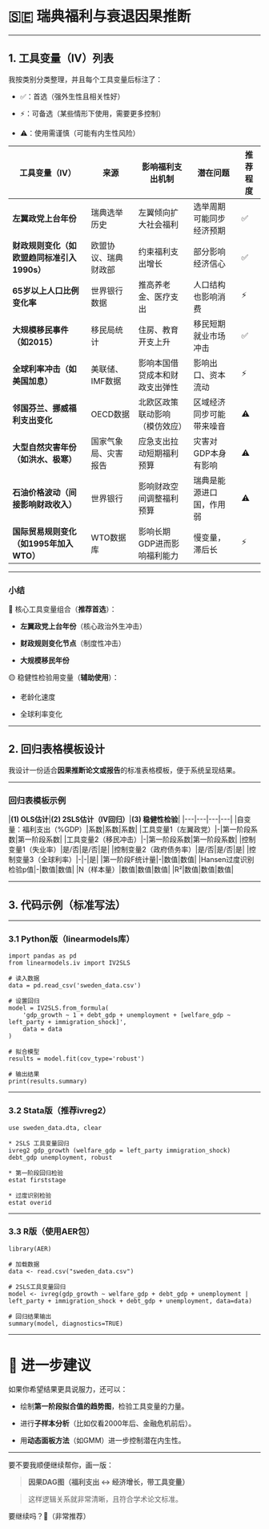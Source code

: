 # 🇸🇪 瑞典福利与衰退因果推断

---

## 1. 工具变量（IV）列表

  

我按类别分类整理，并且每个工具变量后标注了：

- ✅：首选（强外生性且相关性好）
    
- ⚡️：可备选（某些情形下使用，需要更多控制）
    
- ⚠️：使用需谨慎（可能有内生性风险）
    

|**工具变量（IV）**|**来源**|**影响福利支出机制**|**潜在问题**|**推荐程度**|
|---|---|---|---|---|
|**左翼政党上台年份**|瑞典选举历史|左翼倾向扩大社会福利|选举周期可能同步经济预期|✅|
|**财政规则变化（如欧盟趋同标准引入1990s）**|欧盟协议、瑞典财政部|约束福利支出增长|部分影响经济信心|✅|
|**65岁以上人口比例变化率**|世界银行数据|推高养老金、医疗支出|人口结构也影响消费|⚡️|
|**大规模移民事件（如2015）**|移民局统计|住房、教育开支上升|移民短期就业市场冲击|✅|
|**全球利率冲击（如美国加息）**|美联储、IMF数据|影响本国借贷成本和财政支出弹性|影响出口、资本流动|⚡️|
|**邻国芬兰、挪威福利支出变化**|OECD数据|北欧区政策联动影响（模仿效应）|区域经济同步可能带来噪音|⚠️|
|**大型自然灾害年份（如洪水、极寒）**|国家气象局、灾害报告|应急支出拉动短期福利预算|灾害对GDP本身有影响|⚠️|
|**石油价格波动（间接影响财政收入）**|世界银行|影响财政空间调整福利预算|瑞典是能源进口国，作用弱|⚠️|
|**国际贸易规则变化（如1995年加入WTO）**|WTO数据库|影响长期GDP进而影响福利能力|慢变量，滞后长|⚡️|

  

---

### **小结**

🔵 核心工具变量组合（**推荐首选**）：

- **左翼政党上台年份**（核心政治外生冲击）
    
- **财政规则变化节点**（制度性冲击）
    
- **大规模移民年份**
    

🟡 稳健性检验用变量（**辅助使用**）：

- 老龄化速度
    
- 全球利率变化
    

---

## 2. 回归表格模板设计

我设计一份适合**因果推断论文或报告**的标准表格模板，便于系统呈现结果。

---

### **回归表模板示例**

|**(1) OLS估计**|**(2) 2SLS估计（IV回归）**|**(3) 稳健性检验**|
|---|---|---|---|
|自变量：福利支出（%GDP）|系数|系数|系数|
|工具变量1（左翼政党）|-|第一阶段系数|第一阶段系数|
|工具变量2（移民冲击）|-|第一阶段系数|第一阶段系数|
|控制变量1（失业率）|是/否|是/否|是|
|控制变量2（政府债务率）|是/否|是/否|是|
|控制变量3（全球利率）|-|-|是|
|第一阶段F统计量|-|数值|数值|
|Hansen过度识别检验p值|-|数值|数值|
|N（样本量）|数值|数值|数值|
|R²|数值|数值|数值|

  

---

## 3. 代码示例（标准写法）

---

### 3.1 Python版（linearmodels库）

```
import pandas as pd
from linearmodels.iv import IV2SLS

# 读入数据
data = pd.read_csv('sweden_data.csv')

# 设置回归
model = IV2SLS.from_formula(
    'gdp_growth ~ 1 + debt_gdp + unemployment + [welfare_gdp ~ left_party + immigration_shock]',
    data = data
)

# 拟合模型
results = model.fit(cov_type='robust')

# 输出结果
print(results.summary)
```

  

---

### 3.2 Stata版（推荐ivreg2）

```
use sweden_data.dta, clear

* 2SLS 工具变量回归
ivreg2 gdp_growth (welfare_gdp = left_party immigration_shock) debt_gdp unemployment, robust

* 第一阶段回归检验
estat firststage

* 过度识别检验
estat overid
```

  

---

### 3.3 R版（使用AER包）

```
library(AER)

# 加载数据
data <- read.csv("sweden_data.csv")

# 2SLS工具变量回归
model <- ivreg(gdp_growth ~ welfare_gdp + debt_gdp + unemployment | left_party + immigration_shock + debt_gdp + unemployment, data=data)

# 回归结果输出
summary(model, diagnostics=TRUE)
```

  

---

# **🚀 进一步建议**

  

如果你希望结果更具说服力，还可以：

- 绘制**第一阶段拟合值的趋势图**，检验工具变量的力量。
    
- 进行**子样本分析**（比如仅看2000年后、金融危机前后）。
    
- 用**动态面板方法**（如GMM）进一步控制潜在内生性。
    

---

要不要我顺便继续帮你，画一版：

  

> **因果DAG图（福利支出 ↔ 经济增长，带工具变量）**

> 这样逻辑关系就非常清晰，且符合学术论文标准。

  

要继续吗？🎯（非常推荐）